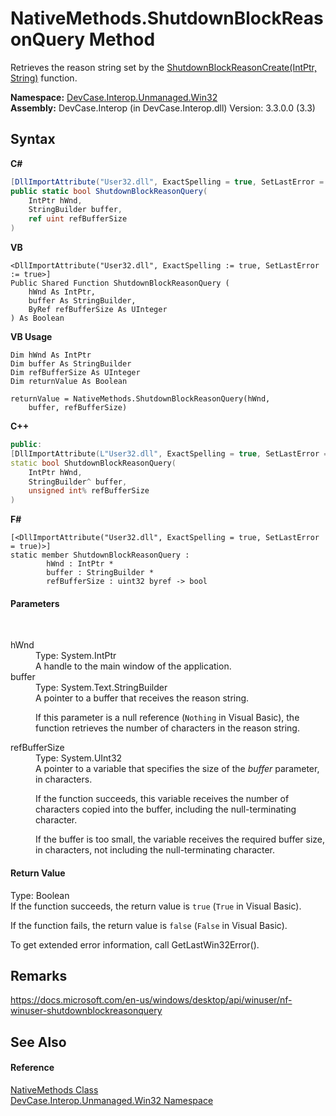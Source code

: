 # NativeMethods.ShutdownBlockReasonQuery Method 
 

Retrieves the reason string set by the <a href="M_DevCase_Interop_Unmanaged_Win32_NativeMethods_ShutdownBlockReasonCreate">ShutdownBlockReasonCreate(IntPtr, String)</a> function.

**Namespace:**&nbsp;<a href="N_DevCase_Interop_Unmanaged_Win32">DevCase.Interop.Unmanaged.Win32</a><br />**Assembly:**&nbsp;DevCase.Interop (in DevCase.Interop.dll) Version: 3.3.0.0 (3.3)

## Syntax

**C#**<br />
``` C#
[DllImportAttribute("User32.dll", ExactSpelling = true, SetLastError = true)]
public static bool ShutdownBlockReasonQuery(
	IntPtr hWnd,
	StringBuilder buffer,
	ref uint refBufferSize
)
```

**VB**<br />
``` VB
<DllImportAttribute("User32.dll", ExactSpelling := true, SetLastError := true>]
Public Shared Function ShutdownBlockReasonQuery ( 
	hWnd As IntPtr,
	buffer As StringBuilder,
	ByRef refBufferSize As UInteger
) As Boolean
```

**VB Usage**<br />
``` VB Usage
Dim hWnd As IntPtr
Dim buffer As StringBuilder
Dim refBufferSize As UInteger
Dim returnValue As Boolean

returnValue = NativeMethods.ShutdownBlockReasonQuery(hWnd, 
	buffer, refBufferSize)
```

**C++**<br />
``` C++
public:
[DllImportAttribute(L"User32.dll", ExactSpelling = true, SetLastError = true)]
static bool ShutdownBlockReasonQuery(
	IntPtr hWnd, 
	StringBuilder^ buffer, 
	unsigned int% refBufferSize
)
```

**F#**<br />
``` F#
[<DllImportAttribute("User32.dll", ExactSpelling = true, SetLastError = true)>]
static member ShutdownBlockReasonQuery : 
        hWnd : IntPtr * 
        buffer : StringBuilder * 
        refBufferSize : uint32 byref -> bool 

```


#### Parameters
&nbsp;<dl><dt>hWnd</dt><dd>Type: System.IntPtr<br />A handle to the main window of the application.</dd><dt>buffer</dt><dd>Type: System.Text.StringBuilder<br />A pointer to a buffer that receives the reason string. 

 If this parameter is a null reference (`Nothing` in Visual Basic), the function retrieves the number of characters in the reason string.</dd><dt>refBufferSize</dt><dd>Type: System.UInt32<br />A pointer to a variable that specifies the size of the *buffer* parameter, in characters. 

 If the function succeeds, this variable receives the number of characters copied into the buffer, including the null-terminating character. 

 If the buffer is too small, the variable receives the required buffer size, in characters, not including the null-terminating character.</dd></dl>

#### Return Value
Type: Boolean<br />If the function succeeds, the return value is `true` (`True` in Visual Basic). 

 If the function fails, the return value is `false` (`False` in Visual Basic). 

 To get extended error information, call GetLastWin32Error().

## Remarks
<a href="https://docs.microsoft.com/en-us/windows/desktop/api/winuser/nf-winuser-shutdownblockreasonquery" target="_blank">https://docs.microsoft.com/en-us/windows/desktop/api/winuser/nf-winuser-shutdownblockreasonquery</a>

## See Also


#### Reference
<a href="T_DevCase_Interop_Unmanaged_Win32_NativeMethods">NativeMethods Class</a><br /><a href="N_DevCase_Interop_Unmanaged_Win32">DevCase.Interop.Unmanaged.Win32 Namespace</a><br />